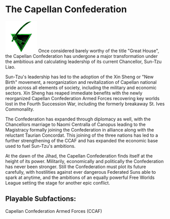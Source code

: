 # The Capellan Confederation

![Capellan Confederation](../_img/capellanConfederation.gif) Once considered barely worthy of the title "Great House", the Capellan Confederation has undergone a major transformation under the ambitious and calculating leadership of its current Chancellor, Sun-Tzu Liao.

Sun-Tzu's leadership has led to the adoption of the Xin Sheng or "New Birth" movement, a reorganization and revitalization of Capellan national pride across all elements of society, including the military and economic sectors. Xin Sheng has reaped immediate benefits with the newly reorganized Capellan Confederation Armed Forces recovering key worlds lost in the Fourth Succession War, including the formerly breakaway St. Ives Commonality.

The Confederation has expanded through diplomacy as well, with the Chancellors marriage to Naomi Centralla of Canopus leading to the Magistracy formally joining the Confederation in alliance along with the reluctant Taurian Concordat. This joining of the three nations has led to a further strengthening of the CCAF and has expanded the economic base used to fuel Sun-Tzu's ambitions.

At the dawn of the Jihad, the Capellan Confederation finds itself at the height of its power. Militarily, economically and politically the Confederation has never been stronger. Still the Confederation must plot its future carefully, with hostilities against ever dangerous Federated Suns able to spark at anytime, and the ambitions of an equally powerful Free Worlds League setting the stage for another epic conflict.

## Playable Subfactions:

Capellan Confederation Armed Forces (CCAF)
